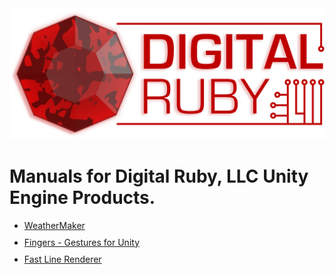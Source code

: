 <link rel="stylesheet" href="/assets/css/style_custom.css" />
<a href='https://www.digitalruby.com/unity-plugins'><img src="/assets/LogoTransBig.png" id="logo" /></a>
<style>li { padding-bottom: 10px; }</style>

# Manuals for Digital Ruby, LLC Unity Engine Products.

<ul>
  <li><a href='WeatherMaker/index.html'>WeatherMaker</a></li>
  <li><a href='FingersGestures/index.html'>Fingers - Gestures for Unity</a></li>
  <li><a href='FastLineRenderer/index.html'>Fast Line Renderer</a></li>
</ul>
